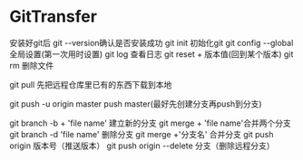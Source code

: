 # GitTransfer
安装好git后 git --version确认是否安装成功 
git init 初始化git 
git config --global全局设置(第一次用时设置) 
git log 查看日志 
git reset + 版本值(回到某个版本) 
git rm 删除文件

git pull 先把远程仓库里已有的东西下载到本地

git push -u origin master push master(最好先创建分支再push到分支)

git branch -b + 'file name' 建立新的分支 
git merge + 'file name'合并两个分支 
git branch -d 'file name' 删除分支
git merge +'分支名' 合并分支 
git push origin 版本号（推送版本）
git push origin --delete  分支（删除远程分支）
